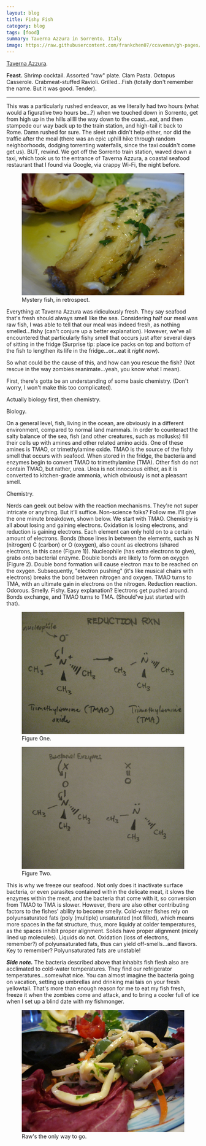 ```yaml
---
layout: blog
title: Fishy Fish
category: blog
tags: [food]  
summary: Taverna Azzura in Sorrento, Italy
image: https://raw.githubusercontent.com/frankchen07/ccaveman/gh-pages/images/bloghttps://raw.githubusercontent.com/frankchen07/ccaveman/gh-pages/images/blog/052212_taverna_azzura_6_courtesy_jc.jpg
---
```


[Taverna Azzura](http://www.tripadvisor.com/Restaurant_Review-g187782-d1082944-Reviews-Ristorante_Taverna_Azzurra-Sorrento_Province_of_Naples_Campania.html).

**Feast.** Shrimp cocktail. Assorted "raw" plate. Clam Pasta. Octopus Casserole. Crabmeat-stuffed Ravioli. Grilled...Fish (totally don't remember the name. But it was good. Tender).

---

This was a particularly rushed endeavor, as we literally had two hours (what would a figurative two hours be...?) when we touched down in Sorrento, get from high up in the hills alllll the way down to the coast...eat, and then stampede our way back up to the train station, and high-tail it back to Rome. Damn rushed for sure. The sleet rain didn't help either, nor did the traffic after the meal (there was an epic uphill hike through random neighborhoods, dodging torrenting waterfalls, since the taxi couldn't come get us). BUT, rewind. We got off the Sorrento train station, waved down a taxi, which took us to the entrance of Taverna Azzura, a coastal seafood restaurant that I found via Google, via crappy Wi-Fi, the night before.

<figure>
    <img src="https://raw.githubusercontent.com/frankchen07/ccaveman/gh-pages/images/blog/052212_taverna_azzura_6_courtesy_jc.jpg"></img>
    <figcaption>Mystery fish, in retrospect.</figcaption>
</figure>

Everything at Taverna Azzura was ridiculously fresh. They say seafood that's fresh should always smell like the sea. Considering half our meal was raw fish, I was able to tell that our meal was indeed fresh, as nothing smelled...fishy (can't conjure up a better explanation). However, we've all encountered that particularly fishy smell that occurs just after several days of sitting in the fridge (Surprise tip: place ice packs on top and bottom of the fish to lengthen its life in the fridge...or...eat it _right now_).

So what could be the cause of this, and how can you rescue the fish? (Not rescue in the way zombies reanimate...yeah, you know what I mean).

First, there's gotta be an understanding of some basic chemistry. (Don't worry, I won't make this too complicated).

Actually biology first, then chemistry.

Biology.

On a general level, fish, living in the ocean, are obviously in a different environment, compared to normal land mammals. In order to counteract the salty balance of the sea, fish (and other creatures, such as mollusks) fill their cells up with amines and other related amino acids. One of these amines is TMAO, or trimethylamine oxide. TMAO is the source of the fishy smell that occurs with seafood. When stored in the fridge, the bacteria and enzymes begin to convert TMAO to trimethylamine (TMA). Other fish do not contain TMAO, but rather, urea. Urea is not innocuous either, as it is converted to kitchen-grade ammonia, which obviously is not a pleasant smell.

Chemistry.

Nerds can geek out below with the reaction mechanisms. They're not super intricate or anything. But it'll suffice. Non-science folks? Follow me. I'll give the one minute breakdown, shown below. We start with TMAO. Chemistry is all about losing and gaining electrons. Oxidation is losing electrons, and reduction is gaining electrons. Each element can only hold on to a certain amount of electrons. Bonds (those lines in between the elements, such as N (nitrogen) C (carbon) or O (oxygen), also count as electrons (shared electrons, in this case (Figure 1)). Nucleophile (has extra electrons to give), grabs onto bacterial enzyme. Double bonds are likely to form on oxygen (Figure 2). Double bond formation will cause electron max to be reached on the oxygen. Subsequently, "electron pushing" (it's like musical chairs with electrons) breaks the bond between nitrogen and oxygen. TMAO turns to TMA, with an ultimate gain in electrons on the nitrogen. Reduction reaction. Odorous. Smelly. Fishy. Easy explanation? Electrons get pushed around. Bonds exchange, and TMAO turns to TMA. (Should've just started with that).

<figure>
    <img src="https://raw.githubusercontent.com/frankchen07/ccaveman/gh-pages/images/blog/071712_reduction_reaction_courtesy_fc.jpg"></img>
    <figcaption>Figure One.</figcaption>
</figure>

<figure>
    <img src="https://raw.githubusercontent.com/frankchen07/ccaveman/gh-pages/images/blog/071712_tmao_to_tma_courtesy_fc.jpg"></img>
    <figcaption>Figure Two.</figcaption>
</figure>

This is why we freeze our seafood. Not only does it inactivate surface bacteria, or even parasites contained within the delicate meat, it slows the enzymes within the meat, and the bacteria that come with it, so conversion from TMAO to TMA is slower. However, there are also other contributing factors to the fishes' ability to become smelly. Cold-water fishes rely on polyunsaturated fats (poly (multiple) unsaturated (not filled), which means more spaces in the fat structure, thus, more liquidy at colder temperatures, as the spaces inhibit proper alignment. Solids have proper alignment (nicely lined up molecules). Liquids do not. Oxidation (loss of electrons, remember?) of polyunsaturated fats, thus can yield off-smells...and flavors. Key to remember? Polyunsaturated fats are unstable!

**_Side note._** The bacteria described above that inhabits fish flesh also are acclimated to cold-water temperatures. They find our refrigerator temperatures...somewhat nice. You can almost imagine the bacteria going on vacation, setting up umbrellas and drinking mai tais on your fresh yellowtail. That's more than enough reason for me to eat my fish fresh, freeze it when the zombies come and attack, and to bring a cooler full of ice when I set up a blind date with my fishmonger.

<figure>
    <img src="https://raw.githubusercontent.com/frankchen07/ccaveman/gh-pages/images/blog/052212_taverna_azzura_2_courtesy_jc.jpg"></img>
    <figcaption>Raw's the only way to go.</figcaption>
</figure>

